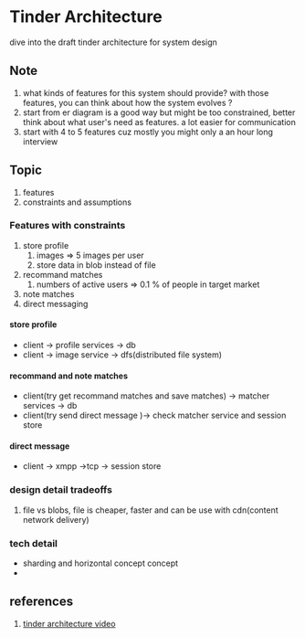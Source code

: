 # Tinder Architecture
dive into the draft tinder architecture for system design

## Note
1. what kinds of features for this system should provide? with those features, you can think about how the system evolves ?
2. start from er diagram is a good way but might be too constrained, better think about what user's need as features. a lot easier for communication
3. start with 4 to 5 features cuz mostly you might only a an hour long interview

## Topic
1. features
2. constraints and assumptions

### Features with constraints
1. store profile 
   1. images => 5 images per user
   2. store data in blob instead of file
2. recommand matches
   1.  numbers of active users => 0.1 % of people in target market
3. note matches
4. direct messaging

#### store profile 
* client -> profile services -> db
* client -> image service -> dfs(distributed file system)

#### recommand and note matches
* client(try get recommand matches and save matches) -> matcher services -> db
* client(try send direct message )-> check matcher service and session store
  
#### direct message
* client -> xmpp ->tcp -> session store

### design detail tradeoffs
1. file vs blobs, file is cheaper, faster and can be use with cdn(content network delivery)

### tech detail
* sharding and horizontal concept concept
*  


## references
1. [tinder architecture video](https://www.youtube.com/watch?v=tndzLznxq40&list=WL&index=10)